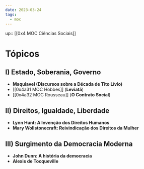 ```yaml
---
date: 2023-03-24
tags:
  - moc
---
```

up:: [[0x4 MOC Ciências Sociais]]

# Tópicos
## I) Estado, Soberania, Governo
- **Maquiavel (Discursos sobre a Década de Tito Lívio)**
- [[0x4a31 MOC Hobbes]] (**Leviatã**)
- [[0x4a32 MOC Rousseau]] (**O Contrato Social**)

## II) Direitos, Igualdade, Liberdade
- **Lynn Hunt: A Invenção dos Direitos Humanos**
- **Mary Wollstonecraft: Reivindicação dos Direitos da Mulher**

## III) Surgimento da Democracia Moderna
- **John Dunn: A história da democracia**
- **Alexis de Tocqueville**